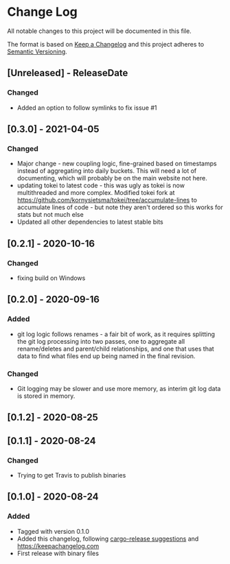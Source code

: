 # Change Log
All notable changes to this project will be documented in this file.

The format is based on [Keep a Changelog](http://keepachangelog.com/)
and this project adheres to [Semantic Versioning](http://semver.org/).

<!-- next-header -->
## [Unreleased] - ReleaseDate

### Changed

* Added an option to follow symlinks to fix issue #1

## [0.3.0] - 2021-04-05

### Changed

* Major change - new coupling logic, fine-grained based on timestamps instead of aggregating into daily buckets.  This will need a lot of documenting, which will probably be on the main website not here.
* updating tokei to latest code - this was ugly as tokei is now multithreaded and more complex. Modified tokei fork at <https://github.com/kornysietsma/tokei/tree/accumulate-lines> to accumulate lines of code - but note they aren't ordered so this works for stats but not much else
* Updated all other dependencies to latest stable bits

## [0.2.1] - 2020-10-16

### Changed

* fixing build on Windows

## [0.2.0] - 2020-09-16

### Added

* git log logic follows renames - a fair bit of work, as it requires splitting the git log processing into two passes, one to aggregate all rename/deletes and parent/child relationships, and one that uses that data to find what files end up being named in the final revision.

### Changed

* Git logging may be slower and use more memory, as interim git log data is stored in memory.

## [0.1.2] - 2020-08-25
## [0.1.1] - 2020-08-24

### Changed

* Trying to get Travis to publish binaries

## [0.1.0] - 2020-08-24

### Added

* Tagged with version 0.1.0
* Added this changelog, following [cargo-release suggestions](https://github.com/sunng87/cargo-release/blob/master/docs/faq.md#maintaining-changelog) and <https://keepachangelog.com>
* First release with binary files
